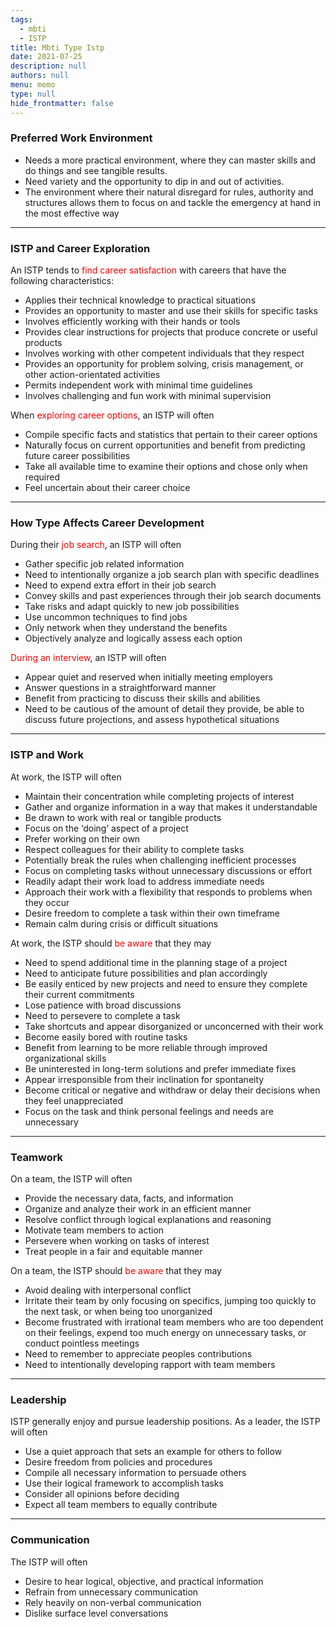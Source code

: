 ```yaml
---
tags: 
  - mbti
  - ISTP
title: Mbti Type Istp
date: 2021-07-25
description: null
authors: null
menu: memo
type: null
hide_frontmatter: false
---
```


<!-- table_of_contents af4c6894-9d3d-420d-b4a8-0b28622aa2a6 -->

### Preferred Work Environment
* Needs a more practical environment, where they can master skills and do things and see tangible results.
* Need variety and the opportunity to dip in and out of activities.
* The environment where their natural disregard for rules, authority and structures allows them to focus on and tackle the emergency at hand in the most effective way

---

### ISTP and Career Exploration
An ISTP tends to<span style='color:red'> find career satisfaction</span> with careers that have the following characteristics:

* Applies their technical knowledge to practical situations
* Provides an opportunity to master and use their skills for specific tasks
* Involves efficiently working with their hands or tools
* Provides clear instructions for projects that produce concrete or useful products
* Involves working with other competent individuals that they respect
* Provides an opportunity for problem solving, crisis management, or other action-orientated activities
* Permits independent work with minimal time guidelines
* Involves challenging and fun work with minimal supervision

When <span style='color:red'>exploring career options</span>, an ISTP will often

* Compile specific facts and statistics that pertain to their career options
* Naturally focus on current opportunities and benefit from predicting future career possibilities
* Take all available time to examine their options and chose only when required
* Feel uncertain about their career choice

---

### How Type Affects Career Development
During their <span style='color:red'>job search</span>, an ISTP will often

* Gather specific job related information
* Need to intentionally organize a job search plan with specific deadlines
* Need to expend extra effort in their job search
* Convey skills and past experiences through their job search documents
* Take risks and adapt quickly to new job possibilities
* Use uncommon techniques to find jobs
* Only network when they understand the benefits
* Objectively analyze and logically assess each option

<span style='color:red'>During an interview</span>, an ISTP will often

* Appear quiet and reserved when initially meeting employers
* Answer questions in a straightforward manner
* Benefit from practicing to discuss their skills and abilities
* Need to be cautious of the amount of detail they provide, be able to discuss future projections, and assess hypothetical situations

---

### ISTP and Work
At work, the ISTP will often

* Maintain their concentration while completing projects of interest
* Gather and organize information in a way that makes it understandable
* Be drawn to work with real or tangible products
* Focus on the ‘doing’ aspect of a project
* Prefer working on their own
* Respect colleagues for their ability to complete tasks
* Potentially break the rules when challenging inefficient processes
* Focus on completing tasks without unnecessary discussions or effort
* Readily adapt their work load to address immediate needs
* Approach their work with a flexibility that responds to problems when they occur
* Desire freedom to complete a task within their own timeframe
* Remain calm during crisis or difficult situations

At work, the ISTP should <span style='color:red'>be aware</span> that they may

* Need to spend additional time in the planning stage of a project
* Need to anticipate future possibilities and plan accordingly
* Be easily enticed by new projects and need to ensure they complete their current commitments
* Lose patience with broad discussions
* Need to persevere to complete a task
* Take shortcuts and appear disorganized or unconcerned with their work
* Become easily bored with routine tasks
* Benefit from learning to be more reliable through improved organizational skills
* Be uninterested in long-term solutions and prefer immediate fixes
* Appear irresponsible from their inclination for spontaneity
* Become critical or negative and withdraw or delay their decisions when they feel unappreciated
* Focus on the task and think personal feelings and needs are unnecessary

---

### Teamwork
On a team, the ISTP will often

* Provide the necessary data, facts, and information
* Organize and analyze their work in an efficient manner
* Resolve conflict through logical explanations and reasoning
* Motivate team members to action
* Persevere when working on tasks of interest
* Treat people in a fair and equitable manner

On a team, the ISTP should <span style='color:red'>be aware</span> that they may

* Avoid dealing with interpersonal conflict
* Irritate their team by only focusing on specifics, jumping too quickly to the next task, or when being too unorganized
* Become frustrated with irrational team members who are too dependent on their feelings, expend too much energy on unnecessary tasks, or conduct pointless meetings
* Need to remember to appreciate peoples contributions
* Need to intentionally developing rapport with team members

---

### Leadership
ISTP generally enjoy and pursue leadership positions. As a leader, the ISTP will often

* Use a quiet approach that sets an example for others to follow
* Desire freedom from policies and procedures
* Compile all necessary information to persuade others
* Use their logical framework to accomplish tasks
* Consider all opinions before deciding
* Expect all team members to equally contribute

---

### Communication
The ISTP will often

* Desire to hear logical, objective, and practical information
* Refrain from unnecessary communication
* Rely heavily on non-verbal communication
* Dislike surface level conversations